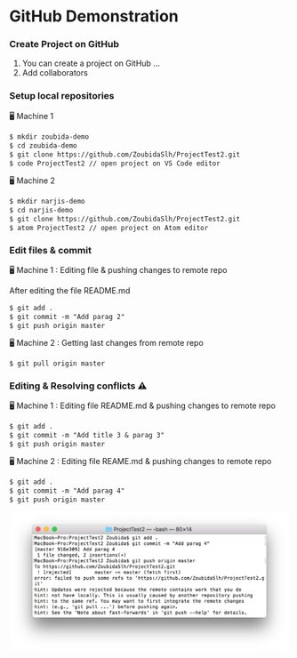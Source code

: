# GitHub Demonstration

### Create Project on GitHub

1. You can create a project on GitHub ...
2. Add collaborators

### Setup local repositories

🖥 Machine 1
```
$ mkdir zoubida-demo 
$ cd zoubida-demo
$ git clone https://github.com/ZoubidaSlh/ProjectTest2.git
$ code ProjectTest2 // open project on VS Code editor 
```
🖥 Machine 2
```
$ mkdir narjis-demo
$ cd narjis-demo
$ git clone https://github.com/ZoubidaSlh/ProjectTest2.git
$ atom ProjectTest2 // open project on Atom editor 
```
### Edit files & commit

🖥 Machine 1 : Editing file & pushing changes to remote repo

After editing the file README.md 
```
$ git add .
$ git commit -m "Add parag 2"
$ git push origin master

```
🖥 Machine 2 : Getting last changes from remote repo

```
$ git pull origin master

```
### Editing & Resolving conflicts ⚠️

🖥 Machine 1 : Editing file README.md & pushing changes to remote repo

```
$ git add .
$ git commit -m "Add title 3 & parag 3"
$ git push origin master

```

🖥 Machine 2 : Editing file REAME.md & pushing changes to remote repo

```
$ git add .
$ git commit -m "Add parag 4"
$ git push origin master
``` 
![Conflict](https://github.com/ZoubidaSlh/ProjectTest2/blob/master/conflict.png?raw=true)

